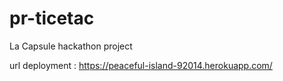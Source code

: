 # pr-ticetac
La Capsule hackathon project

url deployment : https://peaceful-island-92014.herokuapp.com/

